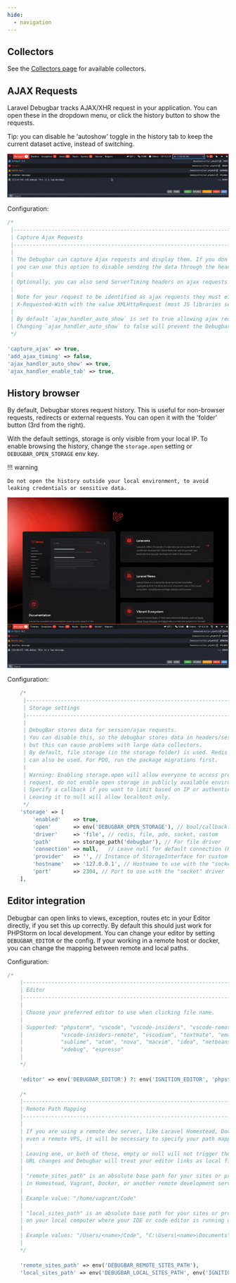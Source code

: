 ```yaml
---
hide:
  - navigation
---
```


## Collectors

See the [Collectors page](collectors.md) for available collectors.

## AJAX Requests

Laravel Debugbar tracks AJAX/XHR request in your application. You can open these in the dropdown menu, or click the history button to show the requests.

Tip: you can disable he 'autoshow' toggle in the history tab to keep the current dataset active, instead of switching.

![AJAX Request](img/ajax.gif)

Configuration:
```php
/*
 |--------------------------------------------------------------------------
 | Capture Ajax Requests
 |--------------------------------------------------------------------------
 |
 | The Debugbar can capture Ajax requests and display them. If you don't want this (ie. because of errors),
 | you can use this option to disable sending the data through the headers.
 |
 | Optionally, you can also send ServerTiming headers on ajax requests for the Chrome DevTools.
 |
 | Note for your request to be identified as ajax requests they must either send the header
 | X-Requested-With with the value XMLHttpRequest (most JS libraries send this), or have application/json as a Accept header.
 |
 | By default `ajax_handler_auto_show` is set to true allowing ajax requests to be shown automatically in the Debugbar.
 | Changing `ajax_handler_auto_show` to false will prevent the Debugbar from reloading.
 */

'capture_ajax' => true,
'add_ajax_timing' => false,
'ajax_handler_auto_show' => true,
'ajax_handler_enable_tab' => true,

```

## History browser

By default, Debugbar stores request history. This is useful for non-browser requests, redirects or external requests. You can open it with the 'folder' button (3rd from the right).

With the default settings, storage is only visible from your local IP. To enable browsing the history, change the `storage.open` setting or `DEBUGBAR_OPEN_STORAGE` env key.

!!! warning

    Do not open the history outside your local environment, to avoid leaking credentials or sensitive data.

![History](img/history.gif)

Configuration:
```php
    /*
     |--------------------------------------------------------------------------
     | Storage settings
     |--------------------------------------------------------------------------
     |
     | DebugBar stores data for session/ajax requests.
     | You can disable this, so the debugbar stores data in headers/session,
     | but this can cause problems with large data collectors.
     | By default, file storage (in the storage folder) is used. Redis and PDO
     | can also be used. For PDO, run the package migrations first.
     |
     | Warning: Enabling storage.open will allow everyone to access previous
     | request, do not enable open storage in publicly available environments!
     | Specify a callback if you want to limit based on IP or authentication.
     | Leaving it to null will allow localhost only.
     */
    'storage' => [
        'enabled'    => true,
        'open'       => env('DEBUGBAR_OPEN_STORAGE'), // bool/callback.
        'driver'     => 'file', // redis, file, pdo, socket, custom
        'path'       => storage_path('debugbar'), // For file driver
        'connection' => null,   // Leave null for default connection (Redis/PDO)
        'provider'   => '', // Instance of StorageInterface for custom driver
        'hostname'   => '127.0.0.1', // Hostname to use with the "socket" driver
        'port'       => 2304, // Port to use with the "socket" driver
    ],
```

## Editor integration

Debugbar can open links to views, exception, routes etc in your Editor directly, if you set this up correctly. By default this should just work for PHPStorm on local development. You can change your editor by setting `DEBUGBAR_EDITOR` or the config.
If your working in a remote host or docker, you can change the mapping between remote and local paths.

Configuration:
```php
/*
    |--------------------------------------------------------------------------
    | Editor
    |--------------------------------------------------------------------------
    |
    | Choose your preferred editor to use when clicking file name.
    |
    | Supported: "phpstorm", "vscode", "vscode-insiders", "vscode-remote",
    |            "vscode-insiders-remote", "vscodium", "textmate", "emacs",
    |            "sublime", "atom", "nova", "macvim", "idea", "netbeans",
    |            "xdebug", "espresso"
    |
    */

    'editor' => env('DEBUGBAR_EDITOR') ?: env('IGNITION_EDITOR', 'phpstorm'),

    /*
    |--------------------------------------------------------------------------
    | Remote Path Mapping
    |--------------------------------------------------------------------------
    |
    | If you are using a remote dev server, like Laravel Homestead, Docker, or
    | even a remote VPS, it will be necessary to specify your path mapping.
    |
    | Leaving one, or both of these, empty or null will not trigger the remote
    | URL changes and Debugbar will treat your editor links as local files.
    |
    | "remote_sites_path" is an absolute base path for your sites or projects
    | in Homestead, Vagrant, Docker, or another remote development server.
    |
    | Example value: "/home/vagrant/Code"
    |
    | "local_sites_path" is an absolute base path for your sites or projects
    | on your local computer where your IDE or code editor is running on.
    |
    | Example values: "/Users/<name>/Code", "C:\Users\<name>\Documents\Code"
    |
    */

    'remote_sites_path' => env('DEBUGBAR_REMOTE_SITES_PATH'),
    'local_sites_path' => env('DEBUGBAR_LOCAL_SITES_PATH', env('IGNITION_LOCAL_SITES_PATH')),

```